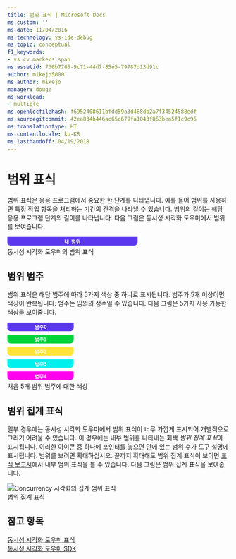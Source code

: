```yaml
---
title: 범위 표식 | Microsoft Docs
ms.custom: ''
ms.date: 11/04/2016
ms.technology: vs-ide-debug
ms.topic: conceptual
f1_keywords:
- vs.cv.markers.span
ms.assetid: 736b7765-9c71-44d7-85e5-79787d13d91c
author: mikejo5000
ms.author: mikejo
manager: douge
ms.workload:
- multiple
ms.openlocfilehash: f6952408611bfdd59a3d488db2a7f34524588edf
ms.sourcegitcommit: 42ea834b446ac65c679fa1043f853bea5f1c9c95
ms.translationtype: HT
ms.contentlocale: ko-KR
ms.lasthandoff: 04/19/2018
---
```

# <a name="span-markers"></a>범위 표식
범위 표식은 응용 프로그램에서 중요한 한 단계를 나타냅니다. 예를 들어 범위를 사용하면 특정 작업 항목을 처리하는 기간의 간격을 나타낼 수 있습니다. 범위의 길이는 해당 응용 프로그램 단계의 길이를 나타냅니다. 다음 그림은 동시성 시각화 도우미에서 범위를 보여줍니다.  
  
 ![Concurrency 시각화의 범위 표식](../profiling/media/cvmarkerspan.png "CVMarkerSpan")  
동시성 시각화 도우미의 범위 표식  
  
## <a name="span-category"></a>범위 범주  
 범위 표식은 해당 범주에 따라 5가지 색상 중 하나로 표시됩니다. 범주가 5개 이상이면 색상이 반복됩니다. 범주는 임의의 정수일 수 있습니다. 다음 그림은 5가지 사용 가능한 색상을 보여줍니다.  
  
 ![다양한 범주의 5가지 범위](../profiling/media/cvmarkerspancategory.png "CVMarkerSpanCategory")  
처음 5개 범위 범주에 대한 색상  
  
## <a name="span-aggregation-markers"></a>범위 집계 표식  
 일부 경우에는 동시성 시각화 도우미에서 범위 표식이 너무 가깝게 표시되어 개별적으로 그리기 어려울 수 있습니다. 이 경우에는 내부 범위를 나타내는 회색 *범위 집계 표식*이 표시됩니다. 이러한 아이콘 중 하나에 포인터를 놓으면 안에 있는 범위 수가 도구 설명에 표시됩니다. 범위를 보려면 확대하십시오. 끝까지 확대해도 범위 집계 표식이 보이면 [표식 보고서](../profiling/markers-report.md)에서 내부 범위 표식을 볼 수 있습니다. 다음 그림은 범위 집계 표식을 보여줍니다.  
  
 ![Concurrency 시각화의 집계 범위 표식](../profiling/media/cvmarkerspanaggregate.png "CVMarkerSpanAggregate")  
범위 집계 표식  
  
## <a name="see-also"></a>참고 항목  
 [동시성 시각화 도우미 표식](../profiling/concurrency-visualizer-markers.md)   
 [동시성 시각화 도우미 SDK](../profiling/concurrency-visualizer-sdk.md)